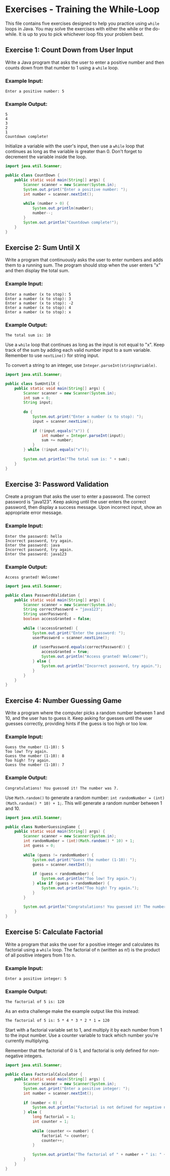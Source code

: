# Exercises - Training the While-Loop

This file contains five exercises designed to help you practice using `while` loops in Java. You may solve the exercises with either the while or the do-while. It is up to you to pick whichever loop fits your problem best.

## Exercise 1: Count Down from User Input
Write a Java program that asks the user to enter a positive number and then counts down from that number to 1 using a `while` loop.

### Example Input:
```
Enter a positive number: 5
```

### Example Output:
```
5
4
3
2
1
Countdown complete!
```

<hint title="Hint 1">

Initialize a variable with the user's input, then use a `while` loop that continues as long as the variable is greater than 0. Don't forget to decrement the variable inside the loop.

</hint>

<hint title="Solution">

```java
import java.util.Scanner;

public class CountDown {
    public static void main(String[] args) {
        Scanner scanner = new Scanner(System.in);
        System.out.print("Enter a positive number: ");
        int number = scanner.nextInt();
        
        while (number > 0) {
            System.out.println(number);
            number--;
        }
        System.out.println("Countdown complete!");
    }
}
```

</hint>

## Exercise 2: Sum Until X
Write a program that continuously asks the user to enter numbers and adds them to a running sum. The program should stop when the user enters "x" and then display the total sum.

### Example Input:
```
Enter a number (x to stop): 5
Enter a number (x to stop): 3
Enter a number (x to stop): -2
Enter a number (x to stop): 4
Enter a number (x to stop): x
```

### Example Output:
```
The total sum is: 10
```

<hint title="Hint 1">

Use a `while` loop that continues as long as the input is not equal to "x". Keep track of the sum by adding each valid number input to a sum variable. Remember to use `nextLine()` for string input.

</hint>

<hint title="Hint 2">

To convert a string to an integer, use `Integer.parseInt(stringVariable)`.

</hint>

<hint title="Solution">

```java
import java.util.Scanner;

public class SumUntilX {
    public static void main(String[] args) {
        Scanner scanner = new Scanner(System.in);
        int sum = 0;
        String input;
        
        do {
            System.out.print("Enter a number (x to stop): ");
            input = scanner.nextLine();
            
            if (!input.equals("x")) {
                int number = Integer.parseInt(input);
                sum += number;
            }
        } while (!input.equals("x"));
        
        System.out.println("The total sum is: " + sum);
    }
}
```

</hint>

## Exercise 3: Password Validation
Create a program that asks the user to enter a password. The correct password is "java123". Keep asking until the user enters the correct password, then display a success message. Upon incorrect input, show an appropriate error message.

### Example Input:
```
Enter the password: hello
Incorrect password, try again.
Enter the password: java
Incorrect password, try again.
Enter the password: java123
```

### Example Output:
```
Access granted! Welcome!
```

<hint title="Solution">

```java
import java.util.Scanner;

public class PasswordValidation {
    public static void main(String[] args) {
        Scanner scanner = new Scanner(System.in);
        String correctPassword = "java123";
        String userPassword;
        boolean accessGranted = false;
        
        while (!accessGranted) {
            System.out.print("Enter the password: ");
            userPassword = scanner.nextLine();
            
            if (userPassword.equals(correctPassword)) {
                accessGranted = true;
                System.out.println("Access granted! Welcome!");
            } else {
                System.out.println("Incorrect password, try again.");
            }
        }
    }
}
```

</hint>

## Exercise 4: Number Guessing Game
Write a program where the computer picks a random number between 1 and 10, and the user has to guess it. Keep asking for guesses until the user guesses correctly, providing hints if the guess is too high or too low.

### Example Input:
```
Guess the number (1-10): 5
Too low! Try again.
Guess the number (1-10): 8
Too high! Try again.
Guess the number (1-10): 7
```

### Example Output:
```
Congratulations! You guessed it! The number was 7.
```

<hint title="Hint 1">

Use `Math.random()` to generate a random number: `int randomNumber = (int)(Math.random() * 10) + 1;`. This will generate a random number between 1 and 10.

</hint>

<hint title="Solution">

```java
import java.util.Scanner;

public class NumberGuessingGame {
    public static void main(String[] args) {
        Scanner scanner = new Scanner(System.in);
        int randomNumber = (int)(Math.random() * 10) + 1;
        int guess = 0;
        
        while (guess != randomNumber) {
            System.out.print("Guess the number (1-10): ");
            guess = scanner.nextInt();
            
            if (guess < randomNumber) {
                System.out.println("Too low! Try again.");
            } else if (guess > randomNumber) {
                System.out.println("Too high! Try again.");
            }
        }
        
        System.out.println("Congratulations! You guessed it! The number was " + randomNumber + ".");
    }
}
```

</hint>

## Exercise 5: Calculate Factorial
Write a program that asks the user for a positive integer and calculates its factorial using a `while` loop. The factorial of n (written as n!) is the product of all positive integers from 1 to n.

### Example Input:
```
Enter a positive integer: 5
```

### Example Output:
```
The factorial of 5 is: 120
```

As an extra challenge make the example output like this instead:

```
The factorial of 5 is: 5 * 4 * 3 * 2 * 1 = 120
```

<hint title="Hint 1">

Start with a factorial variable set to 1, and multiply it by each number from 1 to the input number. Use a counter variable to track which number you're currently multiplying.

</hint>

<hint title="Hint 2">

Remember that the factorial of 0 is 1, and factorial is only defined for non-negative integers.

</hint>

<hint title="Solution">

```java
import java.util.Scanner;

public class FactorialCalculator {
    public static void main(String[] args) {
        Scanner scanner = new Scanner(System.in);
        System.out.print("Enter a positive integer: ");
        int number = scanner.nextInt();
        
        if (number < 0) {
            System.out.println("Factorial is not defined for negative numbers.");
        } else {
            long factorial = 1;
            int counter = 1;
            
            while (counter <= number) {
                factorial *= counter;
                counter++;
            }
            
            System.out.println("The factorial of " + number + " is: " + factorial);
        }
    }
}
```

</hint>